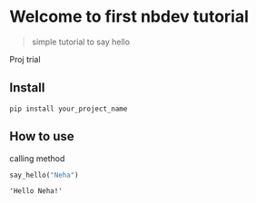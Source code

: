 # Welcome to first nbdev tutorial
> simple tutorial to say hello


Proj trial 

## Install

`pip install your_project_name`

## How to use

calling method

```python
say_hello("Neha")
```




    'Hello Neha!'


